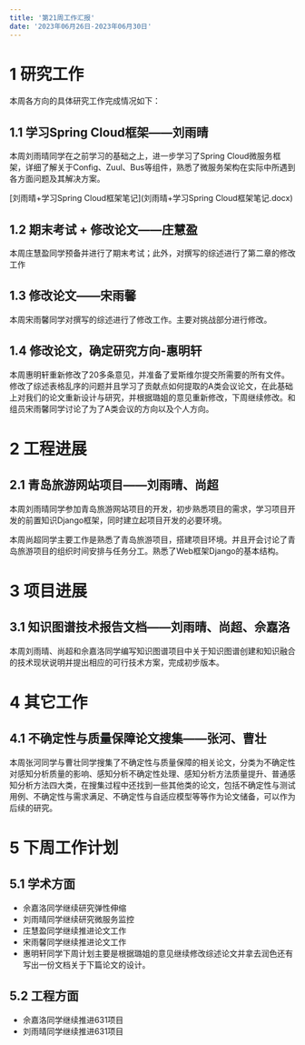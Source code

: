 ```yaml
---
title: '第21周工作汇报'
date: '2023年06月26日-2023年06月30日'
---
```


<!-- 只允许使用一级标题和二级标题 -->

# 1 研究工作

本周各方向的具体研究工作完成情况如下：

## 1.1 学习Spring Cloud框架——刘雨晴

本周刘雨晴同学在之前学习的基础之上，进一步学习了Spring Cloud微服务框架，详细了解关于Config、Zuul、Bus等组件，熟悉了微服务架构在实际中所遇到各方面问题及其解决方案。

<!-- 注意该超链接应该如何使用，不需要进行手动的编号，注意附件名不能有任何的空格 -->
[刘雨晴+学习Spring Cloud框架笔记](刘雨晴+学习Spring Cloud框架笔记.docx)

## 1.2 期末考试 + 修改论文——庄慧盈

本周庄慧盈同学预备并进行了期末考试；此外，对撰写的综述进行了第二章的修改工作

## 1.3 修改论文——宋雨馨

本周宋雨馨同学对撰写的综述进行了修改工作。主要对挑战部分进行修改。

## 1.4 修改论文，确定研究方向-惠明轩

本周惠明轩重新修改了20多条意见，并准备了爱斯维尔提交所需要的所有文件。修改了综述表格乱序的问题并且学习了贡献点如何提取的A类会议论文，在此基础上对我们的论文重新设计与研究，并根据璐姐的意见重新修改，下周继续修改。和组员宋雨馨同学讨论了为了A类会议的方向以及个人方向。

# 2 工程进展

## 2.1 青岛旅游网站项目——刘雨晴、尚超

本周刘雨晴同学参加青岛旅游网站项目的开发，初步熟悉项目的需求，学习项目开发的前置知识Django框架，同时建立起项目开发的必要环境。

本周尚超同学主要工作是熟悉了青岛旅游项目，搭建项目环境。并且开会讨论了青岛旅游项目的组织时间安排与任务分工。熟悉了Web框架Django的基本结构。

# 3 项目进展

## 3.1 知识图谱技术报告文档——刘雨晴、尚超、佘嘉洛

本周刘雨晴、尚超和佘嘉洛同学编写知识图谱项目中关于知识图谱创建和知识融合的技术现状说明并提出相应的可行技术方案，完成初步版本。

# 4 其它工作

## 4.1 不确定性与质量保障论文搜集——张河、曹壮

本周张河同学与曹壮同学搜集了不确定性与质量保障的相关论文，分类为不确定性对感知分析质量的影响、感知分析不确定性处理、感知分析方法质量提升、普通感知分析方法四大类，在搜集过程中还找到一些其他类的论文，包括不确定性与测试用例、不确定性与需求满足、不确定性与自适应模型等等作为论文储备，可以作为后续的研究。

# 5 下周工作计划

## 5.1 学术方面

+ 佘嘉洛同学继续研究弹性伸缩
+ 刘雨晴同学继续研究微服务监控
+ 庄慧盈同学继续推进论文工作
+ 宋雨馨同学继续推进论文工作
+ 惠明轩同学下周计划主要是根据璐姐的意见继续修改综述论文并拿去润色还有写出一份文档关于下篇论文的设计。

## 5.2 工程方面

+ 佘嘉洛同学继续推进631项目
+ 刘雨晴同学继续推进631项目
